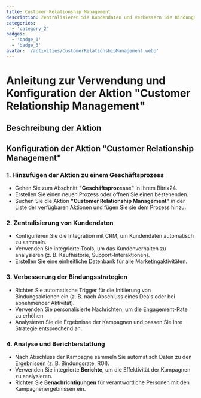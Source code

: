 ```yaml
---
title: Customer Relationship Management
description: Zentralisieren Sie Kundendaten und verbessern Sie Bindungsstrategien.
categories: 
  - 'category_2'
badges: 
  - 'badge_1'
  - 'badge_3'
avatar: '/activities/CustomerRelationshipManagement.webp'
---
```


# Anleitung zur Verwendung und Konfiguration der Aktion "Customer Relationship Management"

## Beschreibung der Aktion

## **Konfiguration der Aktion "Customer Relationship Management"**

### 1. Hinzufügen der Aktion zu einem Geschäftsprozess
- Gehen Sie zum Abschnitt **"Geschäftsprozesse"** in Ihrem Bitrix24.
- Erstellen Sie einen neuen Prozess oder öffnen Sie einen bestehenden.
- Suchen Sie die Aktion **"Customer Relationship Management"** in der Liste der verfügbaren Aktionen und fügen Sie sie dem Prozess hinzu.

### 2. Zentralisierung von Kundendaten
- Konfigurieren Sie die Integration mit CRM, um Kundendaten automatisch zu sammeln.
- Verwenden Sie integrierte Tools, um das Kundenverhalten zu analysieren (z. B. Kaufhistorie, Support-Interaktionen).
- Erstellen Sie eine einheitliche Datenbank für alle Marketingaktivitäten.

### 3. Verbesserung der Bindungsstrategien
- Richten Sie automatische Trigger für die Initiierung von Bindungsaktionen ein (z. B. nach Abschluss eines Deals oder bei abnehmender Aktivität).
- Verwenden Sie personalisierte Nachrichten, um die Engagement-Rate zu erhöhen.
- Analysieren Sie die Ergebnisse der Kampagnen und passen Sie Ihre Strategie entsprechend an.

### 4. Analyse und Berichterstattung
- Nach Abschluss der Kampagne sammeln Sie automatisch Daten zu den Ergebnissen (z. B. Bindungsrate, ROI).
- Verwenden Sie integrierte **Berichte**, um die Effektivität der Kampagnen zu analysieren.
- Richten Sie **Benachrichtigungen** für verantwortliche Personen mit den Kampagnenergebnissen ein.